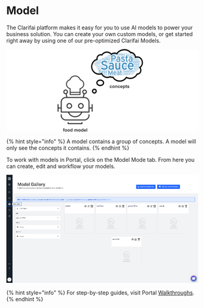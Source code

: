 # Model

The Clarifai platform makes it easy for you to use AI models to power your business solution. You can create your own custom models, or get started right away by using one of our pre-optimized Clarifai Models.

![](../../.gitbook/assets/model_concepts%20%282%29%20%282%29%20%282%29%20%282%29%20%282%29%20%282%29%20%282%29%20%282%29%20%282%29%20%281%29.jpg)

{% hint style="info" %}
A model contains a group of concepts. A model will only see the concepts it contains.
{% endhint %}

To work with models in Portal, click on the Model Mode tab. From here you can create, edit and workflow your models.

![](../../.gitbook/assets/model_mode%20%285%29%20%285%29%20%287%29%20%287%29%20%283%29%20%2817%29.jpg)

{% hint style="info" %}
For step-by-step guides, visit Portal [Walkthroughs](https://github.com/Clarifai/docs/tree/2a43e94fc3a04b1637d6277b8b41c16d70e6e36b/portal-guide/walkthroughs/README.md).
{% endhint %}

